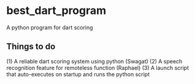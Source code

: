 # best_dart_program
A python program for dart scoring

Things to do 
------------
(1) A reliable dart scoring system using python (Swagat)
(2) A speech recognition feature for remoteless function (Raphael)
(3) A launch script that auto-executes on startup and runs the python script 

